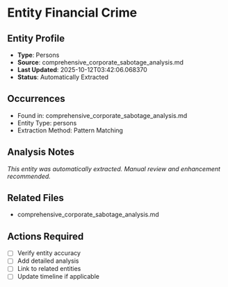 # Entity Financial Crime

## Entity Profile
- **Type**: Persons
- **Source**: comprehensive_corporate_sabotage_analysis.md
- **Last Updated**: 2025-10-12T03:42:06.068370
- **Status**: Automatically Extracted

## Occurrences
- Found in: comprehensive_corporate_sabotage_analysis.md
- Entity Type: persons
- Extraction Method: Pattern Matching

## Analysis Notes
*This entity was automatically extracted. Manual review and enhancement recommended.*

## Related Files
- comprehensive_corporate_sabotage_analysis.md

## Actions Required
- [ ] Verify entity accuracy
- [ ] Add detailed analysis
- [ ] Link to related entities
- [ ] Update timeline if applicable
